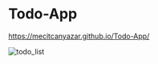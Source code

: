 # Todo-App


https://mecitcanyazar.github.io/Todo-App/

![todo_list](https://user-images.githubusercontent.com/102905078/194775593-cd9e565e-5bb9-467d-9fd7-307b23d4320d.png)
